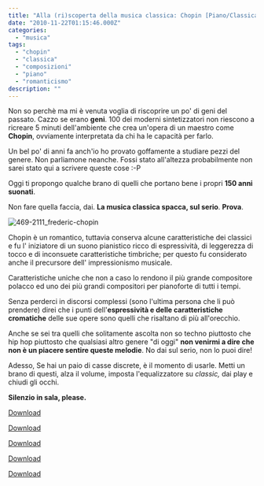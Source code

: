 ```yaml
---
title: "Alla (ri)scoperta della musica classica: Chopin [Piano/Classical]"
date: "2010-11-22T01:15:46.000Z"
categories:
  - "musica"
tags:
  - "chopin"
  - "classica"
  - "composizioni"
  - "piano"
  - "romanticismo"
description: ""
---
```


Non so perchè ma mi è venuta voglia di riscoprire un po' di geni del passato. Cazzo se erano **geni**. 100 dei moderni sintetizzatori non riescono a ricreare 5 minuti dell'ambiente che crea un'opera di un maestro come **Chopin**, ovviamente interpretata da chi ha le capacità per farlo.

Un bel po' di anni fa anch'io ho provato goffamente a studiare pezzi del genere. Non parliamone neanche. Fossi stato all'altezza probabilmente non sarei stato qui a scrivere queste cose :-P

Oggi ti propongo qualche brano di quelli che portano bene i propri **150 anni suonati**.

Non fare quella faccia, dai. **La musica classica spacca, sul serio**. **Prova**.

![](https://enricodeleo.s3.eu-south-1.amazonaws.com/uploads/2010/11/469-2111_frederic-chopin.jpg "469-2111_frederic-chopin")

Chopin è un romantico, tuttavia conserva alcune caratteristiche dei classici e fu l' iniziatore di un suono pianistico ricco di espressività, di leggerezza di tocco e di inconsuete caratteristiche timbriche; per questo fu considerato anche il precursore dell' impressionismo musicale.

Caratteristiche uniche che non a caso lo rendono il più grande compositore polacco ed uno dei più grandi compositori per pianoforte di tutti i tempi.

Senza perderci in discorsi complessi (sono l'ultima persona che li può prendere) direi che i punti dell'**espressività e delle caratteristiche cromatiche** delle sue opere sono quelli che risaltano di più all'orecchio.

Anche se sei tra quelli che solitamente ascolta non so techno piuttosto che hip hop piuttosto che qualsiasi altro genere "di oggi" **non venirmi a dire che non è un piacere sentire queste melodie**. No dai sul serio, non lo puoi dire!

Adesso, Se hai un paio di casse discrete, è il momento di usarle. Metti un brano di questi, alza il volume, imposta l'equalizzatore su _classic,_ dai play e chiudi gli occhi.

**Silenzio in sala, please.**

  [Download](http://www.artvista.net/Mp3%27s/Chopin%2520Polonaise%2520Ab%2520Op%252053%2520%2520Robert%2520Finley%2520Short.MP3)

  [Download](http://www.artvista.net/Mp3%27s/Chopin%2520Ballad%2520Ab%2520Gary%2520D%2520Lloyd%2520b%2520short.MP3)

  [Download](http://www.pianoparadise.com/downloadmp3/Chopin_Waltz_in_C_Shar1.mp3)

  [Download](http://www.pianoparadise.com/downloadmp3/ChopinFuneralMarch.mp3)

  [Download](http://www.pianoparadise.com/downloadmp3/ChopinMinuteWaltz1.mp3)
